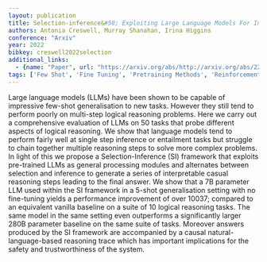 ```yaml
---
layout: publication
title: Selection-inference&#58; Exploiting Large Language Models For Interpretable Logical Reasoning
authors: Antonia Creswell, Murray Shanahan, Irina Higgins
conference: "Arxiv"
year: 2022
bibkey: creswell2022selection
additional_links:
  - {name: "Paper", url: "https://arxiv.org/abs/http://arxiv.org/abs/2205.09712v1"}
tags: ['Few Shot', 'Fine Tuning', 'Pretraining Methods', 'Reinforcement Learning', 'Responsible AI', 'Tools', 'Training Techniques']
---
```

Large language models (LLMs) have been shown to be capable of impressive few-shot generalisation to new tasks. However they still tend to perform poorly on multi-step logical reasoning problems. Here we carry out a comprehensive evaluation of LLMs on 50 tasks that probe different aspects of logical reasoning. We show that language models tend to perform fairly well at single step inference or entailment tasks but struggle to chain together multiple reasoning steps to solve more complex problems. In light of this we propose a Selection-Inference (SI) framework that exploits pre-trained LLMs as general processing modules and alternates between selection and inference to generate a series of interpretable casual reasoning steps leading to the final answer. We show that a 7B parameter LLM used within the SI framework in a 5-shot generalisation setting with no fine-tuning yields a performance improvement of over 10037; compared to an equivalent vanilla baseline on a suite of 10 logical reasoning tasks. The same model in the same setting even outperforms a significantly larger 280B parameter baseline on the same suite of tasks. Moreover answers produced by the SI framework are accompanied by a causal natural-language-based reasoning trace which has important implications for the safety and trustworthiness of the system.
